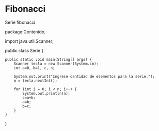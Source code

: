 # Fibonacci
Serie fibonacci

package Contenido;

import java.util.Scanner;

public class Serie {

   
    public static void main(String[] args) {
        Scanner tecla = new Scanner(System.in);
        int a=0, b=1, c, n;
        
        System.out.print("Ingrese cantidad de elementos para la serie:");
        n = tecla.nextInt();
        
        for (int i = 0; i < n; i++) {
            System.out.println(a);
            c=a+b;
            a=b;
            b=c;
        }
    }
    
}